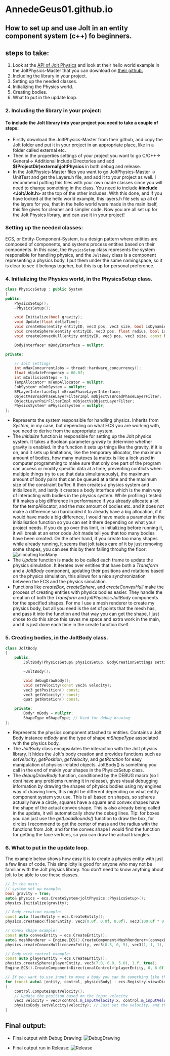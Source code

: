 # AnnedeGeus01.github.io

## How to set up and use Jolt in an entity component system (c++) fo beginners.


## steps to take:
1. Look at the [API of Jolt Physics](https://jrouwe.github.io/JoltPhysics/) and look at their hello world example in the JoltPhysics-Master that you can download on [their github.](https://www.google.com)
2. Including the library in your project.
3. Setting up the needed classes.
4. Initializing the Physics world.
5. Creating bodies.
6. What to put in the update loop.

### 2. Including the library in your project:
#### To include the Jolt library into your project you need to take a couple of steps:
- Firstly download the JoltPhysics-Master from their github, and copy the Jolt folder and put it in your project in an appropriate place, like in a folder called external etc.
- Then in the properties settings of your project you want to go C/C++-> General-> Additional Include Directories and add **$(ProjectDir)external\joltPhysics** in both debug and release.
- In the JoltPhysics-Master files you want to go JoltPhysics-Master -> UnitTest and get the Layers.h file, and add it to your project as well. I recommend putting this files with your own made classes since you will need to change something in the class. You need to include **#include <Jolt/Jolt.h>** at the top of the other includes. With this done, and if you have looked at the hello world example, this layers.h file sets up all of the layers for you, that in the hello world were made in the main itself, this file gives for cleaner and simpler code.
Now you are all set up for the Jolt Physics library, and can use it in your project!

### Setting up the needed classes:
ECS, or Entity-Component-System, is a design pattern where entities are composed of components, and systems process entities based on their components. In this case, the `PhysicsSetup` class represents the system responsible for handling physics, and the `JoltBody` class is a component representing a physics body. I put them under the same namingspace, so it is clear to see it belongs togeher, but this is up for personal preference.

### 4. Initializing the Physics world, in the PhysicsSetup class.
```c++
class PhysicsSetup : public System
{
public:
    PhysicsSetup();
    ~PhysicsSetup();

    void Initialize(bool gravity);
    void Update(float deltaTime);
    void createBox(entity entityID, vec3 pos, vec3 size, bool isDynamic);
    void createSphere(eentity entityID, vec3 pos, float radius, bool isDynamic);
    void createConvexHull(entity entityID, vec3 pos, vec3 size, const bee::MeshRenderer& meshRenderer, bool isDynamic);

    BodyInterface* mBodyInterface = nullptr;                           // The physics system that simulates the world

private:

    // Jolt settings
    int mMaxConcurrentJobs = thread::hardware_concurrency();           // How many jobs to run in parallel
    float mUpdateFrequency = 60.0f;                                    // Physics update frequency
    int mCollisionSteps = 1;                                           // How many collision detection steps per physics update
    TempAllocator* mTempAllocator = nullptr;                           // Allocator for temporary allocations
    JobSystem* mJobSystem = nullptr;                                   // The job system that runs physics jobs
    BPLayerInterfaceImpl mBroadPhaseLayerInterface;                    // The broadphase layer interface that maps object layers to broadphase layers
    ObjectVsBroadPhaseLayerFilterImpl mObjectVsBroadPhaseLayerFilter;  // Class that filters object vs broadphase layers
    ObjectLayerPairFilterImpl mObjectVsObjectLayerFilter;              // Class that filters object vs object layers
    PhysicsSystem* mPhysicsSystem = nullptr;                           // The physics system that simulates the world
};
```
- Represents the system responsible for handling physics. Inherits from *System*, in my case, but depending on what ECS you are working with, you need to derive from the appropriate system.
- The *Initialize* function is responsible for setting up the Jolt physics system. It takes a Boolean parameter *gravity* to determine whether gravity is enabled. In the function it sets up things like the gravity, if it is on, and it sets up limitations, like the temporary allocator, the maximum amount of bodies, how many mutexes (a mutex is like a lock used in computer programming to make sure that only one part of the program can access or modify specific data at a time, preventing conflicts when multiple things try to use that data simultaneously), the maximum amount of body pairs that can be queued at a time and the maximum size of the constraint buffer. It then creates a physics system and initializes it, and lastly it creates a body interface which is the main way of interacting with bodies in the physics system. While profiling i tested if it makes a big difference in performance if you already allocate a lot for the tempAllocator, and the max amount of bodies etc. and it does not make a difference so i hardcoded it to already have a big allocation, if it would have made a big difference, I would have made a parameter in the initialisation function so you can set it there depending on what your project needs. If you do go over this limit, in initializing before running it, it will break at an error code Jolt made tell you that too many bodies have been created. On the other hand, if you create too many shapes while already running, it seems that jolt takes care of it by just removing some shapes, you can see this by them falling throuhg the floor:
![allocatingTooMany](https://github.com/AnnedeGeus01/AnnedeGeus01.github.io/assets/144111374/9e945638-527b-4f4b-8009-7f35e1aec124)
- The *Update* function is made to be called each frame to update the physics simulation. It iterates over entities that have both a *Transform* and a *JoltBody* component, updating their positions and rotations based on the physics simulation, this allows for a nice synchronization between the ECS and the physics simulation.
- Functions like *createBox*, *createSphere*, and *createConvexHull* make the process of creating entities with physics bodies easier. They handle the creation of both the *Transform* and *joltPhysics::JoltBody* components for the specified shapes. For me I use a mesh renderer to create my physics body, but all you need is the set of points that the mesh has, and pass it into the function and that way you can get the shape, I just chose to do this since this saves me space and extra work in the main, and it is just done each time in the create function itself.

### 5. Creating bodies, in the JoltBody class.
```c++
class JoltBody
{
    public:
        JoltBody(PhysicsSetup& physicsSetup, BodyCreationSettings settings, ShapeType shapeType);

        ~JoltBody();

        void debugDrawBody();
        void setVelocity(const vec3& velocity);
        vec3 getPosition() const;
        vec3 getVelocity() const;
        quat getRotation() const;

    private:
        Body* mBody = nullptr;
        ShapeType mShapeType; // Used for debug drawing
};
```
- Represents the physics component attached to entities. Contains a Jolt Body instance *mBody* and the type of shape *mShapeType* associated with the physics body.
- The *JoltBody* class encapsulates the interaction with the Jolt physics library. It hides the Jolt's body creation and provides functions such as *setVelocity*, *getPosition*, *getVelocity*, and *getRotation* for easy manipulation of physics-related objects. JoltBody() is something you call in the end of makin your shapes in the PhysicsSetup class.
- The *debugDrawBody* function, conditioned by the DEBUG macro (so I dont have any problems running it in release), gives visual debugging information by drawing the shapes of physics bodies using my engines way of drawing lines, this might be different depending on what entity component system you use. This is all based on shapes, so spheres actually have a circle, squares have a square and convex shapes have the shape of the actual convex shape. This is also already being called in the update, it will automatically show the debug lines. Tip: for boxes you can just use the *getLocalBounds()* function to draw the box, for circles I recommend to get the center of mass and the radius with the functions from Jolt, and for the convex shape I would find the function for getting the face vertices, so you can draw the actual triangles.

### 6. What to put in the update loop.
The example below shows how easy it is to create a physics entity with just a few lines of code. This simplicity is good for anyone who may not be familiar with the Jolt physics library. You don't need to know anything about jolt to be able to use these classes. 

```c++
// In the main:
// system set up example:
bool gravity = true;
auto& physics = ecs.CreateSystem<joltPhysics::PhysicsSetup>();
physics.Initialize(gravity);

// Body creation example:
const auto floorEntity = ecs.CreateEntity();
physics.createBox(floorEntity, vec3{0.0f, 0.0f, 0.0f}, vec3(100.0f * 0.5f, 100.0f * 0.5f, 1.f), false);

// Convx shape example:
const auto convexEntity = ecs.CreateEntity();
auto& meshRenderer = Engine.ECS().CreateComponent<MeshRenderer>(convexEntity, model->CreateMeshRendererFromNode("Suzanne"));
physics.createConvexHull(convexEntity, vec3(0.5, 0, 5), vec3(1, 1, 1), meshRenderer, true);

// Body with control example:
const auto playerEntity = ecs.CreateEntity();
physics.createSphere(playerEntity, vec3(7.0, 0.0, 5.0), 1.f, true);
Engine.ECS().CreateComponent<DirectionalControl>(playerEntity, 0, 6.0f); // Note that Jolt does NOT give a way t check for input, this should be something in the engine or self made.

// If you want to use input to move a body you can do something like this in the update:
for (const auto& [entity, control, physicsBody] : ecs.Registry.view<DirectionalControl, joltPhysics::JoltBody>().each())
{
    control.ComputeInputVelocity();
    // Update the position based on the input velocity
    vec3 velocity = vec3(control.m_inputVelocity.x, control.m_inputVelocity.y, physicsBody.getVelocity().z);
    physicsBody.setVelocity(velocity); // Just set the velocity, and the update function in PhysicsSetup will take care of the rest.
}
```

## Final output:
- Final output with Debug Drawing:
![DebugDrawing](https://github.com/AnnedeGeus01/AnnedeGeus01.github.io/assets/144111374/3b35e010-ddfb-4c85-a4db-ea31046aa297)

- Final output run in Release:
![Release](https://github.com/AnnedeGeus01/AnnedeGeus01.github.io/assets/144111374/464b5631-81a1-4a07-823f-36af10f2a09c)




